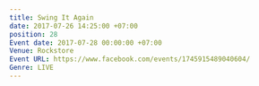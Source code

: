 ```yaml
---
title: Swing It Again
date: 2017-07-26 14:25:00 +07:00
position: 28
Event date: 2017-07-28 00:00:00 +07:00
Venue: Rockstore
Event URL: https://www.facebook.com/events/1745915489040604/
Genre: LIVE
---
```


